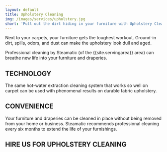 ```yaml
---
layout: default
title: Upholstery Cleaning
img: /images/services/upholstery.jpg
short: 'Pull out the dirt hiding in your furniture with Upholstery Cleaning.'
---
```

Next to your carpets, your furniture gets the toughest workout. Ground-in dirt, spills, odors, and dust can make the upholstery look dull and aged.

Professional cleaning by Steamatic (of the {{site.servingarea}} area) can breathe new life into your furniture and draperies.

## TECHNOLOGY
The same hot-water extraction cleaning system that works so well on carpet can be used with phenomenal results on durable fabric upholstery.

## CONVENIENCE
Your furniture and draperies can be cleaned in place without being removed from your home or business. Steamatic recommends professional cleaning every six months to extend the life of your furnishings.

## HIRE US FOR UPHOLSTERY CLEANING